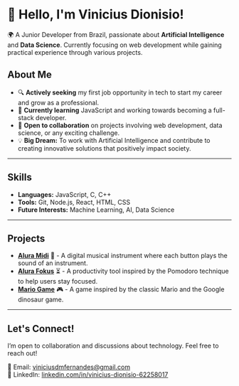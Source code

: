 # 👋 Hello, I'm Vinicius Dionisio!

🌍 A Junior Developer from Brazil, passionate about **Artificial Intelligence** and **Data Science**. Currently focusing on web development while gaining practical experience through various projects.

## About Me

- 🔍 **Actively seeking** my first job opportunity in tech to start my career and grow as a professional.
- 🌱 **Currently learning** JavaScript and working towards becoming a full-stack developer.
- 🤝 **Open to collaboration** on projects involving web development, data science, or any exciting challenge.
- 💡 **Big Dream:** To work with Artificial Intelligence and contribute to creating innovative solutions that positively impact society.

---

## Skills
- **Languages:** JavaScript, C, C++
- **Tools:** Git, Node.js, React, HTML, CSS
- **Future Interests:** Machine Learning, AI, Data Science

---

## Projects
- [**Alura Midi**](#) 🎵 - A digital musical instrument where each button plays the sound of an instrument.
- [**Alura Fokus**](#) ⏳ - A productivity tool inspired by the Pomodoro technique to help users stay focused.
- [**Mario Game**](#) 🎮 - A game inspired by the classic Mario and the Google dinosaur game.

---

## Let's Connect!

I’m open to collaboration and discussions about technology. Feel free to reach out!

📧 Email: viniciusdmfernandes@gmail.com  
💼 LinkedIn: [linkedin.com/in/vinicius-dionisio-62258017](https://www.linkedin.com/in/vinicius-dionisio-62258017/)


